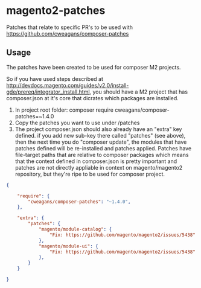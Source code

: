 # magento2-patches
Patches that relate to specific PR's to be used with https://github.com/cweagans/composer-patches

## Usage

The patches have been created to be used for composer M2 projects.

So if you have used steps described at http://devdocs.magento.com/guides/v2.0/install-gde/prereq/integrator_install.html, 
you should have a M2 project that has composer.json at it's core that dicrates which packages are installed.

1. In project root folder: composer require cweagans/composer-patches=~1.4.0
2. Copy the patches you want to use under <project-root>/patches
3. The project composer.json should also already have an "extra" key defined. if you add new sub-key there called 
   "patches" (see above), then the next time you do "composer update", the modules that have patches defined will 
   be re-installed and patches applied. Patches have file-target paths that are relative to composer packages which 
   means that the context defined in composer.json is pretty important and patches are not directly appliable in context 
   on magento/magento2 repository, but they're ripe to be used for composer project.
   
```json
{

    "require": {
        "cweagans/composer-patches": "~1.4.0",
    },

    "extra": {
        "patches": {
            "magento/module-catalog": {
                "Fix: https://github.com/magento/magento2/issues/5438": "patches/Patch-Magento_Catalog-M2.1.0-image-attribute-backend-model-hardcoded-attribute-code-removal.patch"
            },
            "magento/module-ui": {
                "Fix: https://github.com/magento/magento2/issues/5438": "patches/Patch-Magento_Ui-M2.1.0-allow-backend-to-know-the-origin-input-of-the-upload-request.patch"
            },
        }
    }

}
```
